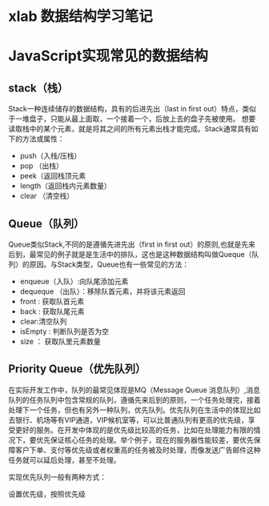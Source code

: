 # xlab 数据结构学习笔记

# JavaScript实现常见的数据结构

## stack（栈）

Stack一种连续储存的数据结构，具有的后进先出（last in first out）特点，类似于一堆盘子，只能从最上面取，一个接着一个，后放上去的盘子先被使用。
想要读取栈中的某个元素，就是将其之间的所有元素出栈才能完成。Stack通常具有如下的方法或属性：

+ push（入栈/压栈）
+ pop （出栈）
+ peek（返回栈顶元素
+ length（返回栈内元素数量）
+ clear （清空栈）



## Queue（队列）

Queue类似Stack,不同的是遵循先进先出（first in first out）的原则,也就是先来后到，最常见的例子就是是生活中的排队，这也是这种数据结构叫做Queque（队列）的原因。与Stack类型，Queue也有一些常见的方法：

+ enqueue（入队）:向队尾添加元素
+ dequeque （出队）：移除队首元素，并将该元素返回
+ front : 获取队首元素
+ back : 获取队尾元素
+ clear:清空队列
+ isEmpty : 判断队列是否为空
+ size ： 获取队里元素数量



## Priority Queue（优先队列）

在实际开发工作中，队列的最常见体现是MQ（Message Queue 消息队列）,消息队列的任务队列中包含常规的队列，遵循先来后到的原则，一个任务处理完，接着处理下一个任务，但也有另外一种队列，优先队列。优先队列在生活中的体现比如去银行、机场等有VIP通道，VIP候机室等，可以比普通队列有更高的优先级，享受更好的服务。在开发中体现的是优先级比较高的任务，比如在处理能力有限的情况下，要优先保证核心任务的处理。举个例子，现在的服务器性能较差，要优先保障客户下单、支付等优先级或者权重高的任务被及时处理，而像发送广告邮件这种任务就可以延后处理，甚至不处理。

实现优先队列一般有两种方式：

设置优先级，按照优先级



